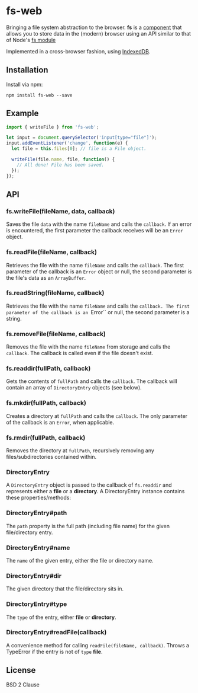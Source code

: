 # fs-web

Bringing a file system abstraction to the browser. **fs** is a [component](https://github.com/component/component) that allows you to store data in the (modern) browser using an API similar to that of Node's [fs module](http://nodejs.org/api/fs.html)

Implemented in a cross-browser fashion, using [IndexedDB](http://www.w3.org/TR/IndexedDB/).

## Installation

Install via npm:

```shell
npm install fs-web --save
```

## Example

```javascript
import { writeFile } from 'fs-web';

let input = document.querySelector('input[type="file"]'); 
input.addEventListener('change', function(e) {
  let file = this.files[0]; // file is a File object.

  writeFile(file.name, file, function() {
    // All done! File has been saved.
  });
});
```

## API

### fs.writeFile(fileName, data, callback)

Saves the file ``data`` with the name ``fileName`` and calls the ``callback``. If an error is encountered, the first parameter the callback receives will be an ``Error`` object.

### fs.readFile(fileName, callback)

Retrieves the file with the name ``fileName`` and calls the ``callback``. The first parameter of the callback is an ``Error`` object or null, the second parameter is the file's data as an ``ArrayBuffer``.

### fs.readString(fileName, callback)

Retrieves the file with the name ``fileName`` and calls the ``callback. The first parameter of the callback is an ``Error`` or null, the second parameter is a string.

### fs.removeFile(fileName, callback)

Removes the file with the name ``fileName`` from storage and calls the ``callback``. The callback is called even if the file doesn't exist.

### fs.readdir(fullPath, callback)

Gets the contents of ``fullPath`` and calls the ``callback``. The callback will contain an array of ``DirectoryEntry`` objects (see below).

### fs.mkdir(fullPath, callback)

Creates a directory at ``fullPath`` and calls the ``callback``. The only parameter of the callback is an ``Error``, when applicable.

### fs.rmdir(fullPath, callback)

Removes the directory at ``fullPath``, recursively removing any files/subdirectories contained within.

### DirectoryEntry

A ``DirectoryEntry`` object is passed to the callback of ``fs.readdir`` and represents either a **file** or a **directory**. A DirectoryEntry instance contains these properties/methods:

### DirectoryEntry#path

The ``path`` property is the full path (including file name) for the given file/directory entry.

### DirectoryEntry#name

The ``name`` of the given entry, either the file or directory name.

### DirectoryEntry#dir

The given directory that the file/directory sits in.

### DirectoryEntry#type

The ``type`` of the entry, either **file** or **directory**.

### DirectoryEntry#readFile(callback)

A convenience method for calling ``readFile(fileName, callback)``. Throws a TypeError if the entry is not of ``type`` **file**.

## License

BSD 2 Clause
